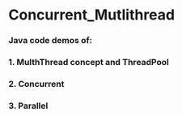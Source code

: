 # Concurrent_Mutlithread
### Java code demos of:
### 1. MulthThread concept and ThreadPool
### 2. Concurrent
### 3. Parallel




 
